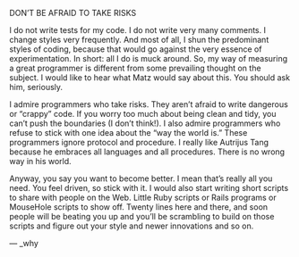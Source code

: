 DON’T BE AFRAID TO TAKE RISKS


I do not write tests for my code. I do not write very many comments. I change styles very frequently. And most of all, I shun the predominant styles of coding, because that would go against the very essence of experimentation. In short: all I do is muck around.
So, my way of measuring a great programmer is different from some prevailing thought on the subject. I would like to hear what Matz would say about this. You should ask him, seriously.

I admire programmers who take risks. They aren’t afraid to write dangerous or “crappy” code. If you worry too much about being clean and tidy, you can’t push the boundaries (I don’t think!). I also admire programmers who refuse to stick with one idea about the “way the world is.” These programmers ignore protocol and procedure. I really like Autrijus Tang because he embraces all languages and all procedures. There is no wrong way in his world.

Anyway, you say you want to become better. I mean that’s really all you need. You feel driven, so stick with it. I would also start writing short scripts to share with people on the Web. Little Ruby scripts or Rails programs or MouseHole scripts to show off. Twenty lines here and there, and soon people will be beating you up and you’ll be scrambling to build on those scripts and figure out your style and newer innovations and so on.

— _why

